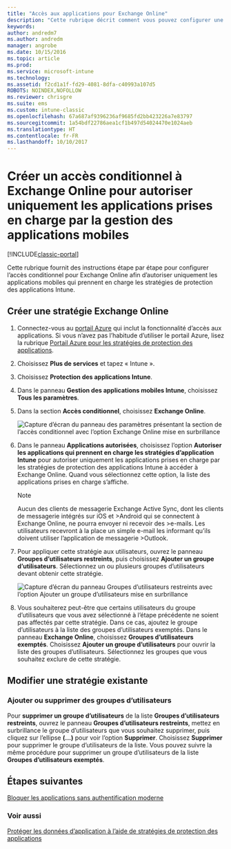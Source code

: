 ```yaml
---
title: "Accès aux applications pour Exchange Online"
description: "Cette rubrique décrit comment vous pouvez configurer une stratégie d’accès conditionnel pour les applications GAM."
keywords: 
author: andredm7
ms.author: andredm
manager: angrobe
ms.date: 10/15/2016
ms.topic: article
ms.prod: 
ms.service: microsoft-intune
ms.technology: 
ms.assetid: f2cd1a1f-fd29-4081-8dfa-c40993a107d5
ROBOTS: NOINDEX,NOFOLLOW
ms.reviewer: chrisgre
ms.suite: ems
ms.custom: intune-classic
ms.openlocfilehash: 67a687af9396236af9685fd2bb423226a7e83797
ms.sourcegitcommit: 1a54bdf22786aea1cf1b497d54024470e1024aeb
ms.translationtype: HT
ms.contentlocale: fr-FR
ms.lasthandoff: 10/10/2017
---
```

# <a name="create-an-exchange-online-conditional-access-to-only-allow-apps-supported-by-mam"></a>Créer un accès conditionnel à Exchange Online pour autoriser uniquement les applications prises en charge par la gestion des applications mobiles

[!INCLUDE[classic-portal](../includes/classic-portal.md)]

Cette rubrique fournit des instructions étape par étape pour configurer l’accès conditionnel pour Exchange Online afin d’autoriser uniquement les applications mobiles qui prennent en charge les stratégies de protection des applications Intune.


## <a name="create-an-exchange-online-policy"></a>Créer une stratégie Exchange Online
1.  Connectez-vous au [portail Azure](https://portal.azure.com) qui inclut la fonctionnalité d’accès aux applications. Si vous n’avez pas l’habitude d’utiliser le portail Azure, lisez la rubrique [Portail Azure pour les stratégies de protection des applications](azure-portal-for-microsoft-intune-mam-policies.md).

2.  Choisissez **Plus de services** et tapez « Intune ».

3.  Choisissez **Protection des applications Intune**.

4.  Dans le panneau **Gestion des applications mobiles Intune**, choisissez **Tous les paramètres**.

5.  Dans la section **Accès conditionnel**, choisissez **Exchange Online**.

    ![Capture d’écran du panneau des paramètres présentant la section de l’accès conditionnel avec l’option Exchange Online mise en surbrillance](../media/MAM-conditional-access-1.png)

6. Dans le panneau **Applications autorisées**, choisissez l’option **Autoriser les applications qui prennent en charge les stratégies d’application Intune** pour autoriser uniquement les applications prises en charge par les stratégies de protection des applications Intune à accéder à Exchange Online. Quand vous sélectionnez cette option, la liste des applications prises en charge s’affiche.

    >[!NOTE]
    >Aucun des clients de messagerie Exchange Active Sync, dont les clients de messagerie intégrés sur iOS et >Android qui se connectent à Exchange Online, ne pourra envoyer ni recevoir des >e-mails. Les utilisateurs recevront à la place un simple e-mail les informant qu’ils doivent utiliser l’application de messagerie >Outlook.

7. Pour appliquer cette stratégie aux utilisateurs, ouvrez le panneau **Groupes d’utilisateurs restreints**, puis choisissez **Ajouter un groupe d’utilisateurs**. Sélectionnez un ou plusieurs groupes d’utilisateurs devant obtenir cette stratégie.

    ![Capture d’écran du panneau Groupes d’utilisateurs restreints avec l’option Ajouter un groupe d’utilisateurs mise en surbrillance](../media/mam-ca-add-user-group.png)

8. Vous souhaiterez peut-être que certains utilisateurs du groupe d’utilisateurs que vous avez sélectionné à l’étape précédente ne soient pas affectés par cette stratégie. Dans ce cas, ajoutez le groupe d’utilisateurs à la liste des groupes d’utilisateurs exemptés. Dans le panneau **Exchange Online**, choisissez **Groupes d’utilisateurs exemptés**. Choisissez **Ajouter un groupe d’utilisateurs** pour ouvrir la liste des groupes d’utilisateurs. Sélectionnez les groupes que vous souhaitez exclure de cette stratégie.  

## <a name="modify-an-existing-policy"></a>Modifier une stratégie existante
### <a name="add-or-delete-user-groups"></a>Ajouter ou supprimer des groupes d’utilisateurs

Pour **supprimer un groupe d’utilisateurs** de la liste **Groupes d’utilisateurs restreints**, ouvrez le panneau **Groupes d’utilisateurs restreints**, mettez en surbrillance le groupe d’utilisateurs que vous souhaitez supprimer, puis cliquez sur l’ellipse **(...)** pour voir l’option **Supprimer**. Choisissez **Supprimer** pour supprimer le groupe d’utilisateurs de la liste. Vous pouvez suivre la même procédure pour supprimer un groupe d’utilisateurs de la liste **Groupes d’utilisateurs exemptés**.


## <a name="next-steps"></a>Étapes suivantes
[Bloquer les applications sans authentification moderne](block-apps-with-no-modern-authentication.md)
### <a name="see-also"></a>Voir aussi
[Protéger les données d’application à l’aide de stratégies de protection des applications](protect-app-data-using-mobile-app-management-policies-with-microsoft-intune.md)
